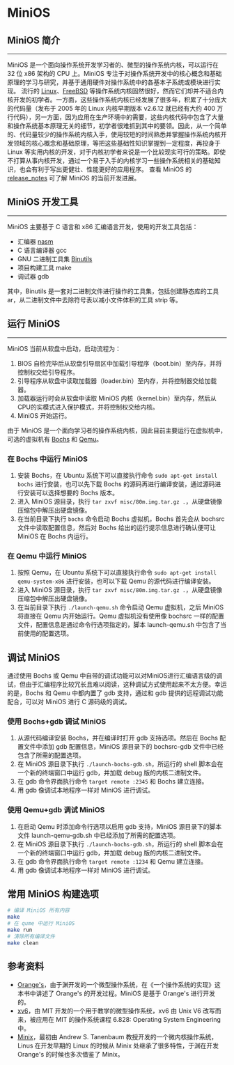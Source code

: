 # MiniOS

## MiniOS 简介

---

MiniOS 是一个面向操作系统开发学习者的、微型的操作系统内核，可以运行在 32 位 x86 架构的 CPU 上。MiniOS 专注于对操作系统开发中的核心概念和基础原理的学习与研究，并基于通用硬件对操作系统中的各基本子系统或模块进行实现。
流行的 [Linux](https://github.com/torvalds/linux)、[FreeBSD](https://github.com/freebsd/freebsd) 等操作系统内核固然很好，然而它们却并不适合内核开发的初学者。一方面，这些操作系统内核已经发展了很多年，积累了十分庞大的代码量（发布于 2005 年的 Linux 内核早期版本 v2.6.12 就已经有大约 400 万行代码），另一方面，因为应用在生产环境中的需要，这些内核代码中包含了大量和操作系统基本原理无关的细节，初学者很难抓到其中的要领。因此，从一个简单的、代码量较少的操作系统内核入手，使用较短的时间熟悉并掌握操作系统内核开发领域的核心概念和基础原理，等把这些基础性知识掌握到一定程度，再投身于 Linux 等实用内核的开发，对于内核初学者来说是一个比较现实可行的策略。即使不打算从事内核开发，通过一个易于入手的内核学习一些操作系统相关的基础知识，也会有利于写出更健壮、性能更好的应用程序。
查看 MiniOS 的 [release_notes](https://github.com/doubleXnine/MiniOS/blob/master/release_notes.txt) 可了解 MiniOS 的当前开发进展。

## MiniOS 开发工具

---

MiniOS 主要基于 C 语言和 x86 汇编语言开发，使用的开发工具包括：

* 汇编器 [nasm](https://www.nasm.us/)
* C 语言编译器 gcc
* GNU 二进制工具集 [Binutils](http://www.gnu.org/software/binutils/)
* 项目构建工具 make
* 调试器 gdb

其中，Binutils 是一套对二进制文件进行操作的工具集，包括创建静态库的工具 ar，从二进制文件中去除符号表以减小文件体积的工具 strip 等。

## 运行 MiniOS

---

MiniOS 当前从软盘中启动，启动流程为：

1. BIOS 自检完毕后从软盘引导扇区中加载引导程序（boot.bin）至内存，并将控制权交给引导程序。
2. 引导程序从软盘中读取加载器（loader.bin）至内存，并将控制器交给加载器。
3. 加载器运行时会从软盘中读取 MiniOS 内核（kernel.bin）至内存，然后从CPU的实模式进入保护模式，并将控制权交给内核。
4. MiniOS 开始运行。

由于 MiniOS 是一个面向学习者的操作系统内核，因此目前主要运行在虚拟机中，可选的虚拟机有 [Bochs](http://bochs.sourceforge.net/) 和 [Qemu](https://www.qemu.org/)。

### 在 Bochs 中运行 MiniOS

1. 安装 Bochs，在 Ubuntu 系统下可以直接执行命令 `sudo apt-get install bochs` 进行安装，也可以先下载 Bochs 的源码再进行编译安装，通过源码进行安装可以选择想要的 Bochs 版本。
2. 进入 MiniOS 源目录，执行 `tar zxvf misc/80m.img.tar.gz .`，从硬盘镜像压缩包中解压出硬盘镜像。
3. 在当前目录下执行 `bochs` 命令启动 Bochs 虚拟机，Bochs 首先会从 bochsrc 文件中读取配置信息，然后对 Bochs 给出的运行提示信息进行确认便可让 MiniOS 在 Bochs 内运行。

### 在 Qemu 中运行 MiniOS

1. 按照 Qemu，在 Ubuntu 系统下可以直接执行命令 `sudo apt-get install qemu-system-x86` 进行安装，也可以下载 Qemu 的源代码进行编译安装。
2. 进入 MiniOS 源目录，执行 `tar zxvf misc/80m.img.tar.gz .`，从硬盘镜像压缩包中解压出硬盘镜像。
3. 在当前目录下执行 `./launch-qemu.sh` 命令启动 Qemu 虚拟机，之后 MiniOS 将直接在 Qemu 内开始运行。Qemu 虚拟机没有使用像 bochsrc 一样的配置文件，配置信息是通过命令行选项指定的，脚本 launch-qemu.sh 中包含了当前使用的配置选项。

## 调试 MiniOS

通过使用 Bochs 或 Qemu 中自带的调试功能可以对MiniOS进行汇编语言级的调试，但由于汇编程序比较冗长且难以阅读，这种调试方式使用起来不太方便。幸运的是，Bochs 和 Qemu 中都内置了 gdb 支持，通过和 gdb 提供的远程调试功能配合，可以对 MiniOS 进行 C 源码级的调试。

### 使用 Bochs+gdb 调试 MiniOS

1. 从源代码编译安装 Bochs，并在编译时打开 gdb 支持选项。然后在 Bochs 配置文件中添加 gdb 配置信息，MiniOS 源目录下的 bochsrc-gdb 文件中已经包含了所需的配置选项。
2. 在 MiniOS 源目录下执行 `./launch-bochs-gdb.sh`，所运行的 shell 脚本会在一个新的终端窗口中运行 gdb，并加载 debug 版的内核二进制文件。
3. 在 gdb 命令界面执行命令 `target remote :2345` 和 Bochs 建立连接。
4. 用 gdb 像调试本地程序一样对 MiniOS 进行调试。

### 使用 Qemu+gdb 调试 MiniOS

1. 在启动 Qemu 时添加命令行选项以启用 gdb 支持，MiniOS 源目录下的脚本文件 launch-qemu-gdb.sh 中已经添加了所需的配置选项。
2. 在 MiniOS 源目录下执行 `./launch-bochs-gdb.sh`，所运行的 shell 脚本会在一个新的终端窗口中运行 gdb，并加载 debug 版的内核二进制文件。
3. 在 gdb 命令界面执行命令 `target remote :1234` 和 Qemu 建立连接。
4. 用 gdb 像调试本地程序一样对 MiniOS 进行调试。

## 常用 MiniOS 构建选项

```bash
# 编译 MiniOS 所有内容
make
# 在 qume 中运行 MiniOS
make run
# 清除所有编译文件
make clean
```

## 参考资料

* [Orange&#39;s](https://github.com/yyu/Oranges)，由于渊开发的一个微型操作系统，在《一个操作系统的实现》这本书中讲述了 Orange's 的开发过程。MiniOS 是基于 Orange's 进行开发的。
* [xv6](https://pdos.csail.mit.edu/6.828/2014/xv6.html)，由 MIT 开发的一个用于教学的微型操作系统，xv6 由 Unix V6 改写而来，被应用在 MIT 的操作系统课程 6.828: Operating System Engineering 中。
* [Minix](http://www.minix3.org/)，最初由 Andrew S. Tanenbaum 教授开发的一个微内核操作系统，Linus 在开发早期的 Linux 的时候从 Minix 处继承了很多特性，于渊在开发 Orange's 的时候也多次借鉴了 Minix。
